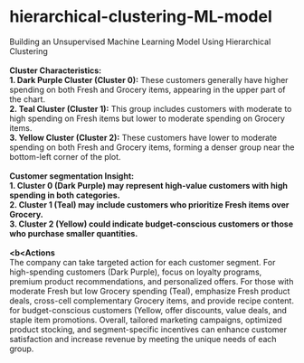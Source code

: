 # hierarchical-clustering-ML-model
Building an Unsupervised Machine Learning Model Using Hierarchical Clustering
<br><br>
<b>Cluster Characteristics:</b>
<br>
<b>1. Dark Purple Cluster (Cluster 0):</b> These customers generally have higher spending on both Fresh and Grocery items, appearing in the upper part of the chart.
<br>
<b>2. Teal Cluster (Cluster 1):</b> This group includes customers with moderate to high spending on Fresh items but lower to moderate spending on Grocery items.
<br>
<b>3. Yellow Cluster (Cluster 2):</b> These customers have lower to moderate spending on both Fresh and Grocery items, forming a denser group near the bottom-left corner of the plot.
<br><br>
<b>Customer segmentation Insight:</b>
<br>
<b>1. Cluster 0 (Dark Purple)<b/> may represent high-value customers with high spending in both categories.
<br>
<b>2. Cluster 1 (Teal)</b> may include customers who prioritize Fresh items over Grocery.
<br>3. Cluster 2 (Yellow)</b> could indicate budget-conscious customers or those who purchase smaller quantities.
<br><br>
<b<Actions</b>
<br>
The company can take targeted action for each customer segment. For high-spending customers (Dark Purple), focus on loyalty programs, premium product recommendations, and personalized offers. For those with moderate Fresh but low Grocery spending (Teal), emphasize Fresh product deals, cross-cell complementary Grocery items, and provide recipe content. for budget-conscious customers (Yellow, offer discounts, value deals, and staple item promotions. Overall, tailored marketing campaigns, optimized product stocking, and segment-specific incentives can enhance customer satisfaction and increase revenue by meeting the unique needs of each group.

